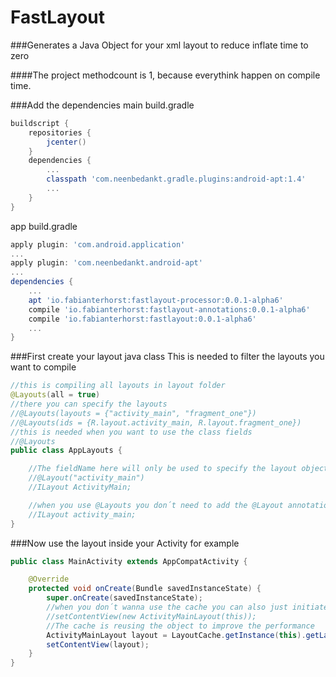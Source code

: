 # FastLayout
###Generates a Java Object for your xml layout to reduce inflate time to zero

####The project methodcount is 1, because everythink happen on compile time.

###Add the dependencies
main build.gradle
```groovy
buildscript {
    repositories {
        jcenter()
    }
    dependencies {
        ...
		classpath 'com.neenbedankt.gradle.plugins:android-apt:1.4'
		...
	}
}
```
app build.gradle
```groovy
apply plugin: 'com.android.application'
...
apply plugin: 'com.neenbedankt.android-apt'
...
dependencies {
	...
    apt 'io.fabianterhorst:fastlayout-processor:0.0.1-alpha6'
    compile 'io.fabianterhorst:fastlayout-annotations:0.0.1-alpha6'
    compile 'io.fabianterhorst:fastlayout:0.0.1-alpha6'
    ...
}
```

###First create your layout java class
This is needed to filter the layouts you want to compile
```java
//this is compiling all layouts in layout folder
@Layouts(all = true)
//there you can specify the layouts
//@Layouts(layouts = {"activity_main", "fragment_one"})
//@Layouts(ids = {R.layout.activity_main, R.layout.fragment_one})
//this is needed when you want to use the class fields
//@Layouts
public class AppLayouts {

	//The fieldName here will only be used to specify the layout object name
    //@Layout("activity_main")
    //ILayout ActivityMain;

    //when you use @Layouts you don´t need to add the @Layout annotation, the fieldName will be used
    //ILayout activity_main;
}
```
###Now use the layout inside your Activity for example
```java
public class MainActivity extends AppCompatActivity {

    @Override
    protected void onCreate(Bundle savedInstanceState) {
        super.onCreate(savedInstanceState);
        //when you don´t wanna use the cache you can also just initiate the object
        //setContentView(new ActivityMainLayout(this));
        //The cache is reusing the object to improve the performance
        ActivityMainLayout layout = LayoutCache.getInstance(this).getLayout(LayoutCache.Activity_Main_Layout);
        setContentView(layout);
    }
}
```
